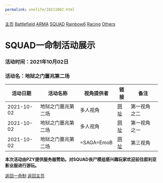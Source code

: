 ```yaml
---
permalink: onelife/20211002.html
---
```

[主页](https://saga2003.github.io/) [Battlefield](https://saga2003.github.io/404.html) [ARMA](https://saga2003.github.io/404.html) [SQUAD](https://saga2003.github.io/squad.html) [Rainbow6](https://saga2003.github.io/404.html) [Racing](https://saga2003.github.io/404.html) [Others](https://saga2003.github.io/404.html)

# SQUAD一命制活动展示

### 活动时间：2021年10月02日

### 活动名：地狱之门噩兆第二场

活动日期|活动名称|视角提供者|链接|备注
---|---|---|---|---
2021-10-02|地狱之门噩兆第二场| 多人视角 |[网址](https://www.bilibili.com/video/BV1QT4y1Z7cL/)|第一视角 之二
2021-10-02|地狱之门噩兆第二场| 多人视角 |[网址](https://www.bilibili.com/video/BV1QQ4y1Q7bP/)|第一视角 之一
2021-10-02|地狱之门噩兆第二场| =SAGA=EmoB |[网址](https://www.bilibili.com/video/BV1Rf4y1E7GB/)|第三视角

**本次活动由PZY提供服务器赞助。对SQUAD丧尸模组感兴趣玩家欢迎前往叙利亚影业服进行游玩。**

[返回一命制](https://saga2003.github.io/squad.html)
[返回主页](https://saga2003.github.io/)